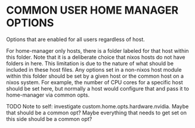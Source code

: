 # COMMON USER HOME MANAGER OPTIONS

Options that are enabled for all users regardless of host.

For home-manager only hosts, there is a folder labeled for that host within this folder. Note that
it is a deliberate choice that nixos hosts do not have folders in here. This limitation is due to
the nature of what should be included in these host files. Any options set in a non-nixos host
module within this folder should be set by a given host or the common host on a nixos system. For
example, the number of CPU cores for a specific host should be set here, but normally a host would
configure that and pass it to home-manager via common opts.

TODO Note to self: investigate custom.home.opts.hardware.nvidia. Maybe that should be a common opt?
Maybe everything that needs to get set on this side should be a common opt?
